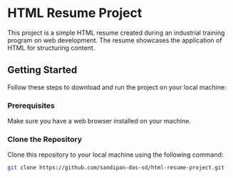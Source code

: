 # HTML Resume Project

This project is a simple HTML resume created during an industrial training program on web development. The resume showcases the application of HTML for structuring content.

## Getting Started

Follow these steps to download and run the project on your local machine:

### Prerequisites

Make sure you have a web browser installed on your machine.

### Clone the Repository

Clone this repository to your local machine using the following command:

```bash
git clone https://github.com/sandipan-das-sd/html-resume-project.git
